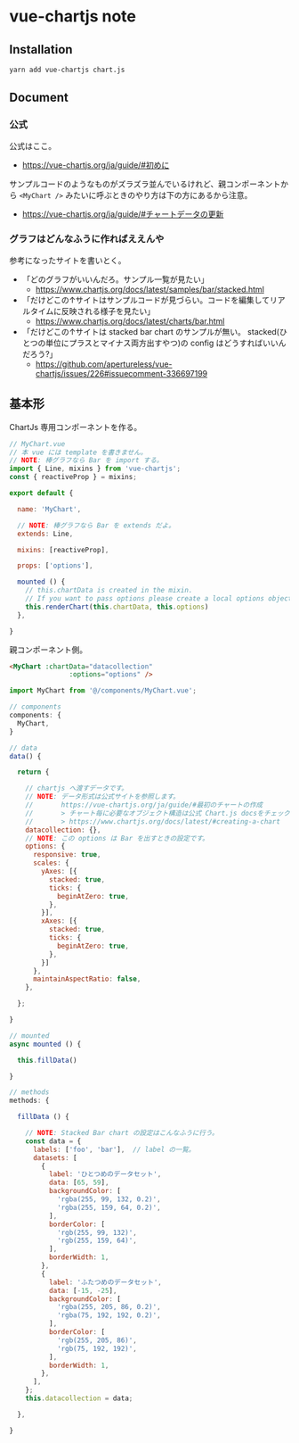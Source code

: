 vue-chartjs note
===


## Installation

```bash
yarn add vue-chartjs chart.js
```


## Document

### 公式

公式はここ。

- https://vue-chartjs.org/ja/guide/#初めに

サンプルコードのようなものがズラズラ並んでいるけれど、親コンポーネントから `<MyChart />` みたいに呼ぶときのやり方は下の方にあるから注意。

- https://vue-chartjs.org/ja/guide/#チャートデータの更新

### グラフはどんなふうに作ればええんや

参考になったサイトを書いとく。

- 「どのグラフがいいんだろ。サンプル一覧が見たい」
    - https://www.chartjs.org/docs/latest/samples/bar/stacked.html
- 「だけどこの↑サイトはサンプルコードが見づらい。コードを編集してリアルタイムに反映される様子を見たい」
    - https://www.chartjs.org/docs/latest/charts/bar.html
- 「だけどこの↑サイトは stacked bar chart のサンプルが無い。 stacked(ひとつの単位にプラスとマイナス両方出すやつ)の config はどうすればいいんだろう?」
    - https://github.com/apertureless/vue-chartjs/issues/226#issuecomment-336697199

## 基本形

ChartJs 専用コンポーネントを作る。

```js
// MyChart.vue
// 本 vue には template を書きません。
// NOTE: 棒グラフなら Bar を import する。
import { Line, mixins } from 'vue-chartjs';
const { reactiveProp } = mixins;

export default {

  name: 'MyChart',

  // NOTE: 棒グラフなら Bar を extends だよ。
  extends: Line,

  mixins: [reactiveProp],

  props: ['options'],

  mounted () {
    // this.chartData is created in the mixin.
    // If you want to pass options please create a local options object
    this.renderChart(this.chartData, this.options)
  },

}
```

親コンポーネント側。

```html
<MyChart :chartData="datacollection"
               :options="options" />
```

```js
import MyChart from '@/components/MyChart.vue';

// components
components: {
  MyChart,
}

// data
data() {

  return {

    // chartjs へ渡すデータです。
    // NOTE: データ形式は公式サイトを参照します。
    //       https://vue-chartjs.org/ja/guide/#最初のチャートの作成
    //       > チャート毎に必要なオブジェクト構造は公式 Chart.js docsをチェックしてください。
    //       > https://www.chartjs.org/docs/latest/#creating-a-chart
    datacollection: {},
    // NOTE: この options は Bar を出すときの設定です。
    options: {
      responsive: true,
      scales: {
        yAxes: [{
          stacked: true,
          ticks: {
            beginAtZero: true,
          },
        }],
        xAxes: [{
          stacked: true,
          ticks: {
            beginAtZero: true,
          },
        }]
      },
      maintainAspectRatio: false,
    },

  };

}

// mounted
async mounted () {

  this.fillData()

}

// methods
methods: {

  fillData () {

    // NOTE: Stacked Bar chart の設定はこんなふうに行う。
    const data = {
      labels: ['foo', 'bar'],  // label の一覧。
      datasets: [
        {
          label: 'ひとつめのデータセット',
          data: [65, 59],
          backgroundColor: [
            'rgba(255, 99, 132, 0.2)',
            'rgba(255, 159, 64, 0.2)',
          ],
          borderColor: [
            'rgb(255, 99, 132)',
            'rgb(255, 159, 64)',
          ],
          borderWidth: 1,
        },
        {
          label: 'ふたつめのデータセット',
          data: [-15, -25],
          backgroundColor: [
            'rgba(255, 205, 86, 0.2)',
            'rgba(75, 192, 192, 0.2)',
          ],
          borderColor: [
            'rgb(255, 205, 86)',
            'rgb(75, 192, 192)',
          ],
          borderWidth: 1,
        },
      ],
    };
    this.datacollection = data;

  },

}
```
